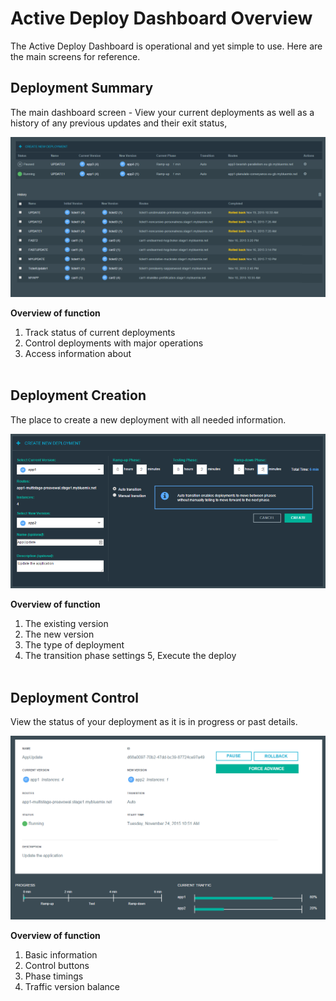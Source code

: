 # Active Deploy Dashboard Overview

The Active Deploy Dashboard is operational and yet simple to use. Here are the main screens for reference.

## Deployment Summary

The main dashboard screen -  View your current deployments as well as a history of any previous updates and their exit status,

![Deployment summary](./images/AD-Dashboard-summary.png)

**Overview of function**

1. Track status of current deployments
2. Control deployments with major operations
3. Access information about
<br><br>

## Deployment Creation

The place to create a new deployment with all needed information.

![Deployment creation](./images/AD-Dashboard-create.png)

**Overview of function**

1. The existing version
2. The new version
3. The type of deployment
4. The transition phase settings
5, Execute the deploy
<br><br>

## Deployment Control

View the status of your deployment as it is in progress or past details.

![Running deployment control](./images/AD-Dashboard-running.png)

**Overview of function**

1. Basic information
2. Control buttons
3. Phase timings
4. Traffic version balance

